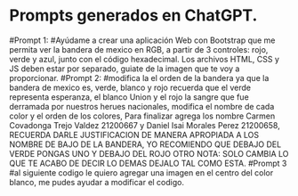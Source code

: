 # Prompts generados en ChatGPT.

#Prompt 1:
#Ayúdame a crear una aplicación Web con Bootstrap que me permita ver
la bandera de mexico en RGB, a partir de 3 controles: rojo, verde y azul,
junto con el código hexadecimal. Los archivos HTML, CSS y JS deben
estar por separado, guiate de la imagen que te voy a proporcionar.
#Prompt 2:
#modifica la el orden de la bandera ya que la bandera de mexico es, verde, blanco y rojo recuerda que el verde representa esperanza, el blanco Union y el rojo la sangre que fue derramada por nuestros herues nacionales, modifica el nombre de cada color y el orden de los colores, Para finalizar agrega los nombre Carmen Covadonga Trejo Valdez 21200667 y Daniel Isai Morales Perez 21200658, RECUERDA DARLE JUSTIFICACION DE MANERA APROPIADA A LOS NOMBRE DE BAJO DE LA BANDERA, YO RECOMIENDO QUE DEBAJO DEL VERDE PONGAS UNO Y DEBAJO DEL ROJO OTRO NOTA: SOLO CAMBIA LO QUE TE ACABO DE DECIR LO DEMAS DEJALO TAL COMO ESTA.
#Prompt 3
#al siguiente codigo le quiero agregar una imagen en el centro del color blanco, me pudes ayudar a modificar el codigo.
